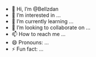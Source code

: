 - 👋 Hi, I’m @Bellzdan
- 👀 I’m interested in ...
- 🌱 I’m currently learning ...
- 💞️ I’m looking to collaborate on ...
- 📫 How to reach me ...
- 😄 Pronouns: ...
- ⚡ Fun fact: ...

<!---
Bellzdan/Bellzdan is a ✨ special ✨ repository because its `README.md` (this file) appears on your GitHub profile.
You can click the Preview link to take a look at your changes.
--->
